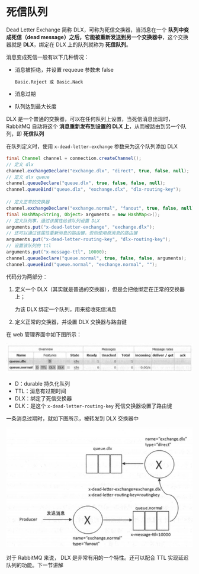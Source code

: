 # 死信队列

Dead Letter Exchange 简称 DLX，可称为死信交换器，当消息在一个 **队列中变成死信（dead message）**之后，它能**被重新发送到另一个交换器中**，这个交换器就是 **DLX**，绑定在 DLX 上的队列就称为 **死信队列**。

消息变成死信一般有以下几种情况：

- 消息被拒绝，并设置 requeue 参数未 false

  `Basic.Reject 或 Basic.Nack` 

- 消息过期

- 队列达到最大长度

DLX 是一个普通的交换器，可以在任何队列上设置，当死信消息出现时，RabbitMQ 自动将这个 **消息重新发布到设置的 DLX 上**，从而被路由到另一个队列，即 **死信队列**

在队列定义时，使用 `x-dead-letter-exchange` 参数来为这个队列添加  DLX

```java
final Channel channel = connection.createChannel();
// 定义 dlx
channel.exchangeDeclare("exchange.dlx", "direct", true, false, null);
// 定义 dlx queue
channel.queueDeclare("queue.dlx", true, false, false, null);
channel.queueBind("queue.dlx", "exchange.dlx", "dlx-routing-key");

// 定义正常的交换器
channel.exchangeDeclare("exchange.normal", "fanout", true, false, null);
final HashMap<String, Object> arguments = new HashMap<>();
// 定义队列事，通过该属性给该队列设置 DLX
arguments.put("x-dead-letter-exchange", "exchange.dlx");
// 还可以通过该属性重新消息的路由键，否则使用原消息的路由键
arguments.put("x-dead-letter-routing-key", "dlx-routing-key");
// 设置该队列的 ttl
arguments.put("x-message-ttl", 10000);
channel.queueDeclare("queue.normal", true, false, false, arguments);
channel.queueBind("queue.normal", "exchange.normal", "");
```

代码分为两部分：

1. 定义一个 DLX（其实就是普通的交换器），但是会把他绑定在正常的交换器上；

   为该 DLX 绑定一个队列，用来接收死信消息

2. 定义正常的交换器，并设置 DLX 交换器与路由键

在 web 管理界面中如下图所示：

![image-20200624163515137](./assets/image-20200624163515137.png)

- D：durable 持久化队列
- TTL：消息有过期时间
- DLX：绑定了死信交换器
- DLK：是这个 `x-dead-letter-routing-key` 死信交换器设置了路由键

一条消息过期时，就如下图所示，被转发到 DLX 交换器中

![image-20200624165257741](./assets/image-20200624165257741.png)

对于 RabbitMQ 来说， DLX 是非常有用的一个特性。还可以配合  TTL 实现延迟队列的功能。下一节讲解